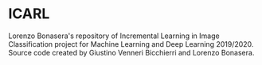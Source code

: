 # ICARL

Lorenzo Bonasera's repository of Incremental Learning in Image Classification project for Machine Learning and Deep Learning 2019/2020.
Source code created by Giustino Venneri Bicchierri and Lorenzo Bonasera.
